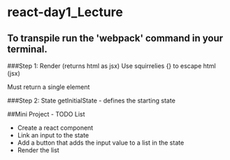 # react-day1_Lecture

## To transpile run the 'webpack' command in your terminal.

###Step 1: Render (returns html as jsx)
  Use squirrelies {} to escape html (jsx)

  Must return a single element

###Step 2: State
  getInitialState - defines the starting state

##Mini Project - TODO List
  - Create a react component
  - Link an input to the state
  - Add a button that adds the input value to a list in the state
  - Render the list
